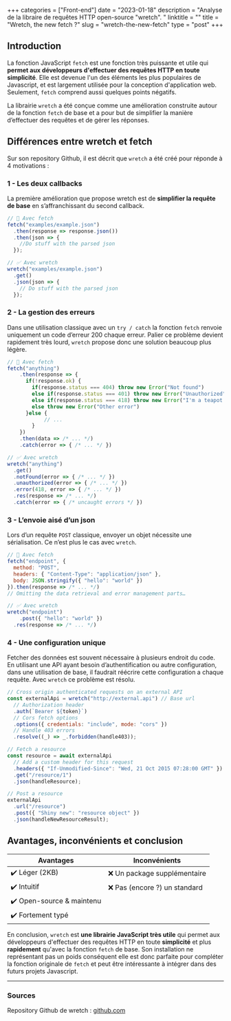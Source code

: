 +++
categories = ["Front-end"]
date = "2023-01-18"
description = "Analyse de la libraire de requêtes HTTP open-source \"wretch\". "
linktitle = ""
title = "Wretch, the new fetch ?"
slug = "wretch-the-new-fetch"
type = "post"
+++

## Introduction

La fonction JavaScript `fetch` est une fonction très puissante et utile qui **permet aux développeurs d'effectuer des requêtes HTTP en toute simplicité**. Elle est devenue l'un des éléments les plus populaires de Javascript, et est largement utilisée pour la conception d'application web. Seulement, `fetch` comprend aussi quelques points négatifs. 

La librairie `wretch` a été conçue comme une amélioration construite autour de la fonction `fetch` de base et a pour but de simplifier la manière d’effectuer des requêtes et de gérer les réponses.

## Différences entre wretch et fetch

Sur son repository Github, il est décrit que `wretch` a été créé pour réponde à 4 motivations : 

### 1 - Les deux callbacks

La première amélioration que propose wretch est de **simplifier la requête de base** en s’affranchissant du second callback.

```jsx
// 🚩 Avec fetch
fetch("examples/example.json")
  .then(response => response.json())
  .then(json => {
    //Do stuff with the parsed json
  });

// ✅ Avec wretch
wretch("examples/example.json")
  .get()
  .json(json => {
    // Do stuff with the parsed json
  });
```

### 2 - La gestion des erreurs

Dans une utilisation classique avec un `try / catch` la fonction `fetch` renvoie uniquement un code d’erreur 200 chaque erreur. Palier ce problème devient rapidement très lourd, `wretch` propose donc une solution beaucoup plus légère.

```jsx
// 🚩 Avec fetch 
fetch("anything")
	.then(response => {
	  if(!response.ok) {
	    if(response.status === 404) throw new Error("Not found")
	    else if(response.status === 401) throw new Error("Unauthorized")
	    else if(response.status === 418) throw new Error("I'm a teapot !")
	    else throw new Error("Other error")
	  }else {
			// ...
		}
	})
	.then(data => /* ... */)
	.catch(error => { /* ... */ })

// ✅ Avec wretch
wretch("anything")
  .get()
  .notFound(error => { /* ... */ })
  .unauthorized(error => { /* ... */ })
  .error(418, error => { /* ... */ })
  .res(response => /* ... */)
  .catch(error => { /* uncaught errors */ })
```

### 3 - L’envoie aisé d’un json

Lors d’un requête `POST`  classique, envoyer un objet nécessite une sérialisation. Ce n’est plus le cas avec `wretch`.

```jsx
// 🚩 Avec fetch 
fetch("endpoint", {
  method: "POST",
  headers: { "Content-Type": "application/json" },
  body: JSON.stringify({ "hello": "world" })
}).then(response => /* ... */)
// Omitting the data retrieval and error management parts…

// ✅ Avec wretch
wretch("endpoint")
	.post({ "hello": "world" })
  .res(response => /* ... */)
```

### 4 - Une configuration unique

Fetcher des données est souvent nécessaire à plusieurs endroit du code. En utilisant une API ayant besoin d’authentification ou autre configuration, dans une utilisation de base, il faudrait réécrire cette configuration a chaque requête. Avec `wretch` ce problème est résolu.

```jsx
// Cross origin authenticated requests on an external API
const externalApi = wretch("http://external.api") // Base url
  // Authorization header
  .auth(`Bearer ${token}`)
  // Cors fetch options
  .options({ credentials: "include", mode: "cors" })
  // Handle 403 errors
  .resolve((_) => _.forbidden(handle403));

// Fetch a resource
const resource = await externalApi
  // Add a custom header for this request
  .headers({ "If-Unmodified-Since": "Wed, 21 Oct 2015 07:28:00 GMT" })
  .get("/resource/1")
  .json(handleResource);

// Post a resource
externalApi
  .url("/resource")
  .post({ "Shiny new": "resource object" })
  .json(handleNewResourceResult);
```
## Avantages, inconvénients et conclusion

| **Avantages**          	| **Inconvénients**          	|
|------------------------	|----------------------------	|
| ✔️ Léger (2KB)            	| ❌ Un package supplémentaire  	|
| ✔️ Intuitif               	| ❌ Pas (encore ?) un standard 	|
| ✔️ Open-source & maintenu 	|                            	|
| ✔️ Fortement typé         	|                            	|

En conclusion, `wretch` est **une librairie JavaScript très utile** qui permet aux développeurs d'effectuer des requêtes HTTP en toute **simplicité** et plus **rapidement** qu'avec la fonction `fetch` de base. Son installation ne représentant pas un poids conséquent elle est donc parfaite pour compléter la fonction originale de `fetch` et peut être intéressante à intégrer dans des futurs projets Javascript.

---

### Sources
Repository Github de wretch : [github.com](https://github.com/elbywan/wretch)